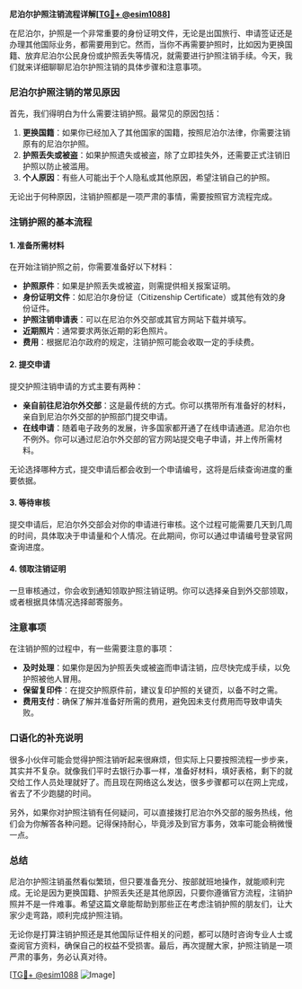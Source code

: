 **尼泊尔护照注销流程详解[[TG💪+ @esim1088](https://t.me/s/esim1088)]**

在尼泊尔，护照是一个非常重要的身份证明文件，无论是出国旅行、申请签证还是办理其他国际业务，都需要用到它。然而，当你不再需要护照时，比如因为更换国籍、放弃尼泊尔公民身份或护照丢失等情况，就需要进行护照注销手续。今天，我们就来详细聊聊尼泊尔护照注销的具体步骤和注意事项。

### 尼泊尔护照注销的常见原因

首先，我们得明白为什么需要注销护照。最常见的原因包括：

1. **更换国籍**：如果你已经加入了其他国家的国籍，按照尼泊尔法律，你需要注销原有的尼泊尔护照。
2. **护照丢失或被盗**：如果护照遗失或被盗，除了立即挂失外，还需要正式注销旧护照以防止被滥用。
3. **个人原因**：有些人可能出于个人隐私或其他原因，希望注销自己的护照。

无论出于何种原因，注销护照都是一项严肃的事情，需要按照官方流程完成。

### 注销护照的基本流程

#### 1. 准备所需材料

在开始注销护照之前，你需要准备好以下材料：

- **护照原件**：如果是护照丢失或被盗，则需提供相关报案证明。
- **身份证明文件**：如尼泊尔身份证（Citizenship Certificate）或其他有效的身份证件。
- **护照注销申请表**：可以在尼泊尔外交部或其官方网站下载并填写。
- **近期照片**：通常要求两张近期的彩色照片。
- **费用**：根据尼泊尔政府的规定，注销护照可能会收取一定的手续费。

#### 2. 提交申请

提交护照注销申请的方式主要有两种：

- **亲自前往尼泊尔外交部**：这是最传统的方式。你可以携带所有准备好的材料，亲自到尼泊尔外交部的护照部门提交申请。
- **在线申请**：随着电子政务的发展，许多国家都开通了在线申请通道。尼泊尔也不例外。你可以通过尼泊尔外交部的官方网站提交电子申请，并上传所需材料。

无论选择哪种方式，提交申请后都会收到一个申请编号，这将是后续查询进度的重要依据。

#### 3. 等待审核

提交申请后，尼泊尔外交部会对你的申请进行审核。这个过程可能需要几天到几周的时间，具体取决于申请量和个人情况。在此期间，你可以通过申请编号登录官网查询进度。

#### 4. 领取注销证明

一旦审核通过，你会收到通知领取护照注销证明。你可以选择亲自到外交部领取，或者根据具体情况选择邮寄服务。

### 注意事项

在注销护照的过程中，有一些需要注意的事项：

- **及时处理**：如果你是因为护照丢失或被盗而申请注销，应尽快完成手续，以免护照被他人冒用。
- **保留复印件**：在提交护照原件前，建议复印护照的关键页，以备不时之需。
- **费用支付**：确保了解并准备好所需的费用，避免因未支付费用而导致申请失败。

### 口语化的补充说明

很多小伙伴可能会觉得护照注销听起来很麻烦，但实际上只要按照流程一步步来，其实并不复杂。就像我们平时去银行办事一样，准备好材料，填好表格，剩下的就交给工作人员处理就好了。而且现在网络这么发达，很多步骤都可以在网上完成，省去了不少跑腿的时间。

另外，如果你对护照注销有任何疑问，可以直接拨打尼泊尔外交部的服务热线，他们会为你解答各种问题。记得保持耐心，毕竟涉及到官方事务，效率可能会稍微慢一点。

### 总结

尼泊尔护照注销虽然看似繁琐，但只要准备充分、按部就班地操作，就能顺利完成。无论是因为更换国籍、护照丢失还是其他原因，只要你遵循官方流程，注销护照并不是一件难事。希望这篇文章能帮助到那些正在考虑注销护照的朋友们，让大家少走弯路，顺利完成护照注销。

无论你是打算注销护照还是其他国际证件相关的问题，都可以随时咨询专业人士或查阅官方资料，确保自己的权益不受损害。最后，再次提醒大家，护照注销是一项严肃的事务，务必认真对待。

[[TG💪+ @esim1088](https://t.me/s/esim1088) ![Image](https://i.postimg.cc/4NQfJmqS/Snipaste-2025-05-13-00-14-12.png)]